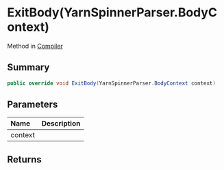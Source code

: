 # ExitBody(YarnSpinnerParser.BodyContext)

Method in [Compiler](/api/csharp/yarn.compiler.compiler.md)

## Summary



```csharp
public override void ExitBody(YarnSpinnerParser.BodyContext context)
```

## Parameters

|Name|Description|
|:---|:---|
|context||

## Returns



